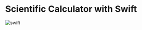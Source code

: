 # Scientific Calculator with Swift
![swift](https://user-images.githubusercontent.com/37180505/200551463-195eaad4-6251-4e46-afb9-5cac846f3896.png)
